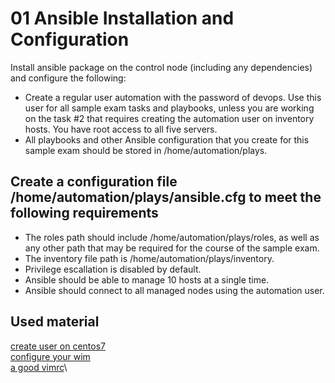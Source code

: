 # 01 Ansible Installation and Configuration

Install ansible package on the control node (including any dependencies) and configure the following:

- Create a regular user automation with the password of devops. Use this user for all sample exam tasks and playbooks, unless you are working on the task #2 that requires creating the automation user on inventory hosts. You have root access to all five servers.
- All playbooks and other Ansible configuration that you create for this sample exam should be stored in /home/automation/plays.

## Create a configuration file /home/automation/plays/ansible.cfg to meet the following requirements

- The roles path should include /home/automation/plays/roles, as well as any other path that may be required for the course of the sample exam.
- The inventory file path is /home/automation/plays/inventory.
- Privilege escallation is disabled by default.
- Ansible should be able to manage 10 hosts at a single time.
- Ansible should connect to all managed nodes using the automation user.

## Used material

[create user on centos7](https://www.digitalocean.com/community/tutorials/how-to-add-and-delete-users-on-a-centos-7-server)\
[configure your wim](https://link.medium.com/RqfQgHgKlbb)\
[a good vimrc](https://dougblack.io/words/a-good-vimrc.html)\
